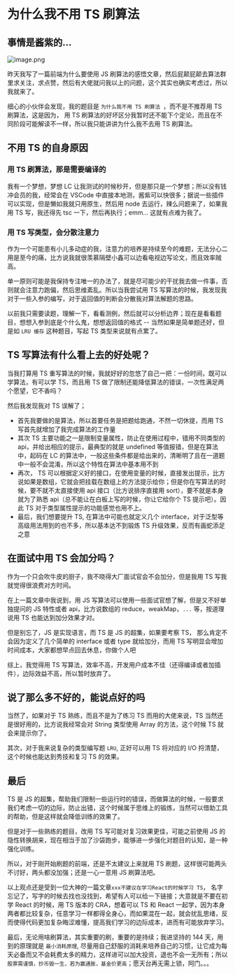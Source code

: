 
# 为什么我不用 TS 刷算法
## 事情是酱紫的...


![image.png](https://p9-juejin.byteimg.com/tos-cn-i-k3u1fbpfcp/86d5170c1d2a49ae9611441d7f758a18~tplv-k3u1fbpfcp-watermark.image)

昨天我写了一篇前端为什么要使用 JS 刷算法的感悟文章，然后屁颠屁颠去算法群里求关注，求点赞，然后有大佬就问我以上的问题，这个其实也确实考虑过，所以我就来了。

细心的小伙伴会发现，我的题目是 `为什么我不用 TS 刷算法 `，而不是不推荐用 TS 刷算法，这是因为， 用 TS 刷算法的好坏区分我暂时还不能下个定论，而且在不同阶段可能解读不一样，所以我只能讲讲为什么我不去用 TS 刷算法。

## 不用 TS 的自身原因

### 用 TS 刷算法，那是需要编译的

我有一个梦想，梦想 LC 让我测试的时候秒开，但是那只是一个梦想；所以没有钱冲会员的我，经常会在 VSCode 中直接本地测，酱紫可以快很多；据说一些插件可以实现，但是懒如我就只用原生，然后用 node 去运行，辣么问题来了，如果我用 TS 写，我还得先 tsc 一下，然后再执行；emm... 这就有点难为我了。

### 用 TS 写类型，会分散注意力

作为一个可能患有小儿多动症的我，注意力的培养是持续至今的难题，无法分心二用是至今的痛，比方说我就很羡慕隔壁小鑫可以边看电视边写论文，而且效率贼高。

单一原则可能是我保持专注唯一的办法了，就是尽可能少的干扰我去做一件事，否则就会注意力跑偏，然后思维紊乱。所以当我尝试用 TS 写算法的时候，我发现我对于一些入参的编写，对于返回值的判断会分散我对算法解题的思路。

以前我只需要读题，理解一下，看看测例，然后就可以分析边界；现在是看看题目，想想入参到底是个什么鬼，想想返回值的格式 -- 当然如果是简单题还好，但是如 `LRU 缓存` 这种题目，写起 TS 类型来说就有点累了。


## TS 写算法有什么看上去的好处呢？

当我打算用 TS 重写算法的时候，我就好好的忽悠了自己一把：一份时间，既可以学算法，有可以学 TS，而且用 TS 做了限制还能降低算法的错误，一次性满足两个愿望，它不香吗？

然后我发现我对 TS 误解了；

- 首先我要做的是算法，所以首要任务是把题给跑通，不然一切休提，而用 TS 写首先就增加了我完成算法的工作量
- 其次 TS 主要功能之一是限制变量属性，防止在使用过程中，错用不同类型的 api，并给出相应的提示，最典型的就是 undefined 等值报错，但是在算法中，起码在 LC 的算法中，一般这些条件都是给出来的，清晰明了且在一道题中一般不会混淆，所以这个特性在算法中基本用不到
- 再次， TS 可以根据定义好的接口，在使用变量的时候，直接发出提示，比方说如果是数组，它就会把挂载在数组上的方法提示给你；但是你在写算法的时候，要不就不太直接使用 api 接口（比方说排序直接用 sort），要不就是本身就为了熟悉 api（总不能让在白板上写的时候，你让它给你个 TS 提示吧）。因此 TS 对于类型属性提示的功能感觉也用不上。
- 最后，我们想要提升 TS, 在算法中可能也就定义几个 interface，对于泛型等高级用法用到的也不多，所以基本达不到锻炼 TS 升级效果，反而有画蛇添足之意

## 在面试中用 TS 会加分吗？

作为一个只会吹牛皮的厨子，我不晓得大厂面试官会不会加分，但是我用 TS 写我就觉得很浪费对方时间。

在上一篇文章中我说到，用 JS 写算法可以使用一些面试官想了解，但是又不好单独提问的 JS 特性或者 api，比方说数组的 reduce，weakMap，`...` 等，按道理说用 TS 也能达到加分效果才对。

但是别忘了，JS 是实现语言，而 TS 是 JS 的超集，如果要考察 TS， 那么肯定不会因为定义了几个简单的 interface 或者 type 就给加分，而用 TS 写明显会增加时间成本，大家都想早点回去休息，你做个人吧

综上，我觉得用 TS 写算法，效率不高，开发用户成本不佳（还得编译或者加插件），边际效益不高，所以暂时放弃了。

## 说了那么多不好的，能说点好的吗

当然了，如果对于 TS 熟练，而且不是为了练习 TS 而用的大佬来说，TS 当然还是很好用的，比方说我经常会对 String 类型使用 Array 的方法，这个时候 TS 就会来提示你了。

其次，对于我来说复杂的类型编写题 `LRU`, 正好可以用 TS 将对应的 I/O 捋清楚，这个时候也能达到秀技和复习 TS 的效果。

## 最后

TS 是 JS 的超集，帮助我们限制一些运行时的错误，而做算法的时候，一般要求我们考虑一切的边际，防止出错，这个时候属于思维上的锻炼，当然可以借助工具的帮助，但是这样就会降低训练的效果了。

但是对于一些熟练的题目，改用 TS 写可能对复习效果更佳，可能之前使用 JS 的隐性转换胡来，现在相当于加了沙袋跑步，能够进一步强化对题目的认知，是一种强化训练。

所以，对于刚开始刷题的前端，还是不太建议上来就用 TS 刷题，这样很可能两头不讨好，两头都没加强；还是一心一意用 JS 刷算法吧。

以上观点还是受到一位大神的一篇文章`xxx不建议在学习React的时候学习 TS`， 名字忘记了，写字的时候去找也没找到，希望有人可以给一下链接；大意就是不要在初学 React 的时候，用 TS 版本的 CRA，想着可以 TS 和 React 一起学，因为本身两者都比较复杂，任意学习一样都得全身心，而如果混在一起，就会扰乱思绪，反而使得代码更加复杂晦涩难懂，提高我们学习的边际成本，进而有可能放弃学习。

最后，无论用啥刷算法，其实重要的刷，重要的是持续；我进坚持的 144 天，用到的原理就是 `最小消耗原理`, 尽量用自己舒服的消耗来培养自己的习惯，让它成为每天必备而又不会耗费太多的精力，这样进可以加大投资，退也不会一无所有；所以`股票需谨慎，抄币毁一生，若为赢通胀，基金价更高`；愿天台再无需上锁，阿门。。。


